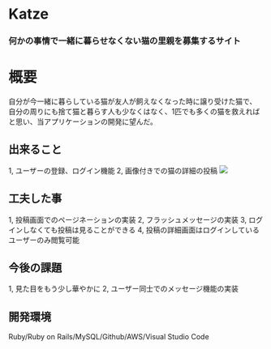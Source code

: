 # Katze
### 何かの事情で一緒に暮らせなくない猫の里親を募集するサイト
# 概要
自分が今一緒に暮らしている猫が友人が飼えなくなった時に譲り受けた猫で、
自分の周りにも捨て猫と暮らす人も少なくはなく、1匹でも多くの猫を救えればと思い、当アプリケーションの開発に望んだ。
## 出来ること
1, ユーザーの登録、ログイン機能
2, 画像付きでの猫の詳細の投稿
![](https://i.gyazo.com/d279eb84d7b0f442244140a504f519a3.png)
## 工夫した事
1, 投稿画面でのページネーションの実装
2, フラッシュメッセージの実装
3, ログインしなくても投稿は見ることができる
4, 投稿の詳細画面はログインしているユーザーのみ閲覧可能
## 今後の課題
1, 見た目をもう少し華やかに
2, ユーザー同士でのメッセージ機能の実装
## 開発環境
Ruby/Ruby on Rails/MySQL/Github/AWS/Visual Studio Code



